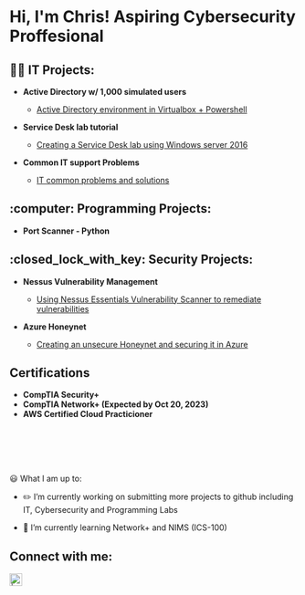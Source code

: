 <h1>Hi, I'm Chris! Aspiring Cybersecurity Proffesional   </h1>

<!--
<br/><a href="https://github.com/taco2442">Programmer</a>, <a href="https://www.linkedin.com/">Cybersecurity Professional</a> </h1>
-->

<h2>👨‍💻 IT Projects:</h2>

- <b>Active Directory w/ 1,000 simulated users</b>
  - [Active Directory environment in Virtualbox + Powershell](https://github.com/ChrisHaugaard/ActiveDirectory-1K_Users)
 
- <b>Service Desk lab tutorial</b>
  - [Creating a Service Desk lab using Windows server 2016](https://github.com/ChrisHaugaard/ServiceDesk-Lab)
 
- <b>Common IT support Problems</b>
  - [IT common problems and solutions](https://github.com/ChrisHaugaard/Common_IT)

<h2>:computer: Programming Projects:</h2>

- <b>Port Scanner - Python</b>

<h2>:closed_lock_with_key: Security Projects:</h2>

- <b>Nessus Vulnerability Management</b>
  - [Using Nessus Essentials Vulnerability Scanner to remediate vulnerabilities](https://github.com/ChrisHaugaard/NessusVM)

- <b>Azure Honeynet</b>
  - [Creating an unsecure Honeynet and securing it in Azure](https://github.com/ChrisHaugaard/Azure-Honeynet)

<h2>Certifications</h2>

- <b>CompTIA Security+</b>
- <b>CompTIA Network+ (Expected by Oct 20, 2023)</b>
- <b>AWS Certified Cloud Practicioner</b>

<!--
- <b>Azure / Cloud Projects</b>
  - [Creating a live SOC/Honeynet in Azure](https://github.com/taco2442/Azure-Honeynet)
-->

<br></br>
<!--
<h2>📺 Popular YouTube Videos</h2>

- [How to get into Cybersecurity Starting From Zero](https://www.youtube.com/watch?v=a83ASGn_V_s)


[<img align="left" alt=" | Twitter" width="22px" src="https://cdn.jsdelivr.net/npm/simple-icons@v3/icons/twitter.svg" />][twitter]
[<img align="left" alt=" | Instagram" width="22px" src="https://cdn.jsdelivr.net/npm/simple-icons@v3/icons/instagram.svg" />][instagram]

[twitter]: https://twitter.com/
[instagram]: https://www.instagram.com/



[youtube]: https://www.youtube.com/channel/UCXa9rFVFGH0gRZu9Gslh8Nw

[<img align="left" alt=" | YouTube" width="22px" src="https://cdn.jsdelivr.net/npm/simple-icons@v3/icons/youtube.svg" />][youtube]
-->

<br></br>
 :smiley: What I am up to:

- :pencil2: I’m currently working on submitting more projects to github including IT, Cybersecurity and Programming Labs

- :book: I’m currently learning Network+ and NIMS (ICS-100)

<h2>  Connect with me:</h2>

[<img align="left" alt=" | LinkedIn" width="22px" src="https://cdn.jsdelivr.net/npm/simple-icons@v3/icons/linkedin.svg" />][linkedin]


[linkedin]: https://www.linkedin.com/in/chris-haugaard-3760b1274/

<!--


[<img align="left" alt=" | Indeed" width="22px" src="https://cdn.jsdelivr.net/npm/simple-icons@v3/icons/indeed.svg" />][Indeed]
[indeed]: https://profile.indeed.com/?hl=en_US&co=US&from=gnav-jobseeker-profile--profile-one-frontend
-  I’m looking to collaborate on ...
-  I’m looking for help with ...
-  Ask me about ...
-  How to reach me: ...
-  Pronouns: ...
-  Fun fact: ...
-->
